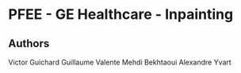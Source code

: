 # PFEE - GE Healthcare - Inpainting

## Authors

Victor Guichard
Guillaume Valente
Mehdi Bekhtaoui
Alexandre Yvart